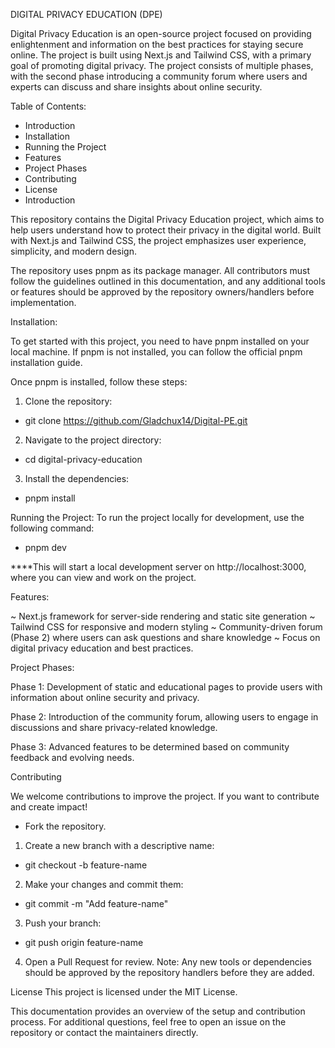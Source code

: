 DIGITAL PRIVACY EDUCATION (DPE)

Digital Privacy Education is an open-source project focused on providing enlightenment and information on the best practices for staying secure online. The project is built using Next.js and Tailwind CSS, with a primary goal of promoting digital privacy. The project consists of multiple phases, with the second phase introducing a community forum where users and experts can discuss and share insights about online security.

Table of Contents:
- Introduction
- Installation
- Running the Project
- Features
- Project Phases
- Contributing
- License
- Introduction

This repository contains the Digital Privacy Education project, which aims to help users understand how to protect their privacy in the digital world. Built with Next.js and Tailwind CSS, the project emphasizes user experience, simplicity, and modern design.

The repository uses pnpm as its package manager. All contributors must follow the guidelines outlined in this documentation, and any additional tools or features should be approved by the repository owners/handlers before implementation.

Installation:

To get started with this project, you need to have pnpm installed on your local machine. If pnpm is not installed, you can follow the official pnpm installation guide.

Once pnpm is installed, follow these steps:

1) Clone the repository:
- git clone https://github.com/Gladchux14/Digital-PE.git

2) Navigate to the project directory:
- cd digital-privacy-education

3) Install the dependencies:
- pnpm install

Running the Project:
To run the project locally for development, use the following command:
- pnpm dev

****This will start a local development server on http://localhost:3000, where you can view and work on the project.

Features:

~ Next.js framework for server-side rendering and static site generation
~ Tailwind CSS for responsive and modern styling
~ Community-driven forum (Phase 2) where users can ask questions and share knowledge
~ Focus on digital privacy education and best practices.

Project Phases:

Phase 1: Development of static and educational pages to provide users with information about online security and privacy.

Phase 2: Introduction of the community forum, allowing users to engage in discussions and share privacy-related knowledge.

Phase 3: Advanced features to be determined based on community feedback and evolving needs.

Contributing

We welcome contributions to improve the project. If you want to contribute and create impact!

- Fork the repository.

1) Create a new branch with a descriptive name:
- git checkout -b feature-name

2) Make your changes and commit them:
- git commit -m "Add feature-name"

3) Push your branch:
- git push origin feature-name

4) Open a Pull Request for review.
Note: Any new tools or dependencies should be approved by the repository handlers before they are added.

License
This project is licensed under the MIT License.

This documentation provides an overview of the setup and contribution process. For additional questions, feel free to open an issue on the repository or contact the maintainers directly.

